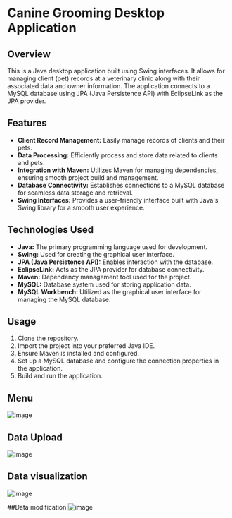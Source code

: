 # Canine Grooming Desktop Application

## Overview
This is a Java desktop application built using Swing interfaces. It allows for managing client (pet) records at a veterinary clinic along with their associated data and owner information. The application connects to a MySQL database using JPA (Java Persistence API) with EclipseLink as the JPA provider.

## Features
- **Client Record Management:** Easily manage records of clients and their pets.
- **Data Processing:** Efficiently process and store data related to clients and pets.
- **Integration with Maven:** Utilizes Maven for managing dependencies, ensuring smooth project build and management.
- **Database Connectivity:** Establishes connections to a MySQL database for seamless data storage and retrieval.
- **Swing Interfaces:** Provides a user-friendly interface built with Java's Swing library for a smooth user experience.

## Technologies Used
- **Java:** The primary programming language used for development.
- **Swing:** Used for creating the graphical user interface.
- **JPA (Java Persistence API):** Enables interaction with the database.
- **EclipseLink:** Acts as the JPA provider for database connectivity.
- **Maven:** Dependency management tool used for the project.
- **MySQL:** Database system used for storing application data.
- **MySQL Workbench:** Utilized as the graphical user interface for managing the MySQL database.

## Usage
1. Clone the repository.
2. Import the project into your preferred Java IDE.
3. Ensure Maven is installed and configured.
4. Set up a MySQL database and configure the connection properties in the application.
5. Build and run the application.

## Menu
![image](https://github.com/juancarsep/PeluqueriaCanina/assets/129075685/6777b409-de93-4e63-b3f7-93146bb73582)

## Data Upload
![image](https://github.com/juancarsep/PeluqueriaCanina/assets/129075685/0deb9ec4-d805-4303-bbe6-d223fe17e823)

## Data visualization
![image](https://github.com/juancarsep/PeluqueriaCanina/assets/129075685/c3bf5082-ce8e-4612-8bfa-485701ef7dfb)

##Data modification
![image](https://github.com/juancarsep/PeluqueriaCanina/assets/129075685/caaeafae-d401-41ff-9abe-c5d332af3989)

